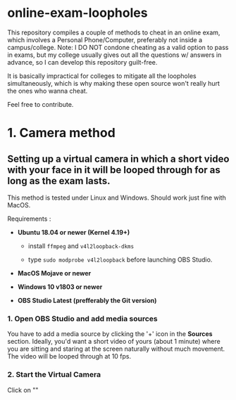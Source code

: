 # online-exam-loopholes
This repository compiles a couple of methods to cheat in an online exam, which involves a Personal Phone/Computer, preferably not inside a campus/college. 
Note: I DO NOT condone cheating as a valid option to pass in exams, but my college usually gives out all the questions w/ answers in advance, so I can develop this repository guilt-free.

It is basically impractical for colleges to mitigate all the loopholes simultaneously, which is why making these open source won't really hurt the ones who wanna cheat.

Feel free to contribute.

# 1. Camera method

## Setting up a virtual camera in which a short video with your face in it will be looped through for as long as the exam lasts.

This method is tested under Linux and Windows. Should work just fine with MacOS. 

Requirements :

- **Ubuntu 18.04 or newer (Kernel 4.19+)**

  - install `ffmpeg` and `v4l2loopback-dkms`

  - type `sudo modprobe v4l2loopback` before launching OBS Studio.

- **MacOS Mojave or newer**
- **Windows 10 v1803 or newer**
- **OBS Studio Latest (prefferably the Git version)**

### 1. Open OBS Studio and add media sources

  You have to add a media source by clicking the '+' icon in the **Sources** section.
  Ideally, you'd want a short video of yours (about 1 minute) where you are sitting and staring at the screen naturally without much movement. The video will be looped through at 10 fps.

### 2. Start the Virtual Camera

  Click on ""
